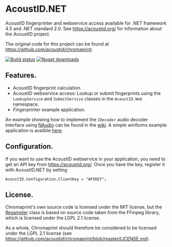 AcoustID.NET
============

AcoustID fingerprinter and webservice access available for .NET framework 4.5 and .NET standard 2.0. See https://acoustid.org/ for information about the AcoustID project.

The original code for this project can be found at https://github.com/acoustid/chromaprint.

[![Build status](https://ci.appveyor.com/api/projects/status/acmm1n366k8erqnj?svg=true)](https://ci.appveyor.com/project/wo80/acoustid-net)
[![Nuget downloads](http://wo80.bplaced.net/php/badges/nuget-dt-acoustid-net.svg)](https://www.nuget.org/packages/AcoustID.NET)

## Features.
* AcoustID fingerprint calculation.
* AcoustID webservice access:
  Lookup or submit fingerprints using the ```LookupService``` and ```SubmitService``` classes in the ```AcoustID.Web``` namespace.
* *Fingerprinter* example application.

An example showing how to implement the `IDecoder` audio decoder interface using [NAudio](https://github.com/naudio/NAudio) can be found in the [wiki](https://github.com/wo80/AcoustID.NET/wiki). A simple winforms example application is availble [here](http://wo80.bplaced.net/projects/acoustid).

## Configuration.
If you want to use the AcoustID webservice in your application, you need to get an API key from https://acoustid.org/. Once you have the key, register it with AcoustID.NET by setting
```
AcoustID.Configuration.ClientKey = "APIKEY";
```

## License.

Chromaprint's own source code is licensed under the MIT license, but the [Resampler](https://github.com/wo80/AcoustID.NET/blob/master/AcoustID/Audio/Resampler.cs) class is based on source code taken from the FFmpeg library, which is licensed under the LGPL 2.1 license.

As a whole, Chromaprint should therefore be considered to be licensed under the LGPL 2.1 license (see https://github.com/acoustid/chromaprint/blob/master/LICENSE.md).
